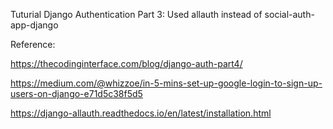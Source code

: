 Tuturial Django Authentication Part 3: 
Used allauth instead of social-auth-app-django

Reference:

https://thecodinginterface.com/blog/django-auth-part4/

https://medium.com/@whizzoe/in-5-mins-set-up-google-login-to-sign-up-users-on-django-e71d5c38f5d5

https://django-allauth.readthedocs.io/en/latest/installation.html